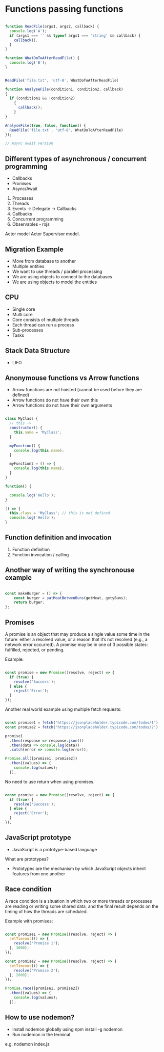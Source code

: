 # Functions passing functions

```js

function ReadFile(args1, args2, callback) {
  console.log('A');
  if (args1 === '' && typeof args1 === 'string' && callback) {
    callback();
  }
}

function WhatDoToAfterReadFile() {
  console.log('B');
}


ReadFile('file.txt', 'utf-8', WhatDoToAfterReadFile)

function AnalyseFile(condition1, condition2, callback)
{
  if (condition1 && !condition2)
    {
      callback();
    }
}

AnalyseFile(true, false, function() {
  ReadFile('file.txt', 'utf-8', WhatDoToAfterReadFile)
});

// Async await version


```
## Different types of asynchronous / concurrent programming

- Callbacks
- Promises
- Async/Await

1. Processes
2. Threads
3. Events -> Delegate -> Callbacks
4. Callbacks
5. Concurrent programming
6. Observables - rxjs

Actor model
Actor Supervisor model.

## Migration Example

- Move from database to another
- Multiple entities
- We want to use threads / parallel processing
- We are using objects to connect to the databases
- We are using objects to model the entities

## CPU

- Single core
- Multi core
- Core consists of multiple threads
- Each thread can run a process
- Sub-processes
- Tasks

## Stack Data Structure

- LIFO

## Anonymouse functions vs Arrow functions

- Arrow functions are not hoisted (cannot be used before they are defined)
- Arrow functions do not have their own this
- Arrow functions do not have their own arguments

```js

class MyClass {
  // this ->
  constructor() {
    this.name = 'MyClass';
  }

  myFunction() {
    console.log(this.name);
  }

  myFunction2 = () => {
    console.log(this.name);
  }
}

function() {

  console.log('Hello');
}

() => {
  this.class = 'MyClass'; // this is not defined
  console.log('Hello');
}

```

## Function definition and invocation

1. Function definition
2. Function invocation / calling



## Another way of writing the synchronouse example

```js

const makeBurger = () => {
    const burger = putMeatBetwenBuns(getMeat, getyBuns);
    return burger;
};


```

## Promises

A promise is an object that may produce a single value some time in the future: either a resolved value, or a reason that it’s not resolved (e.g., a network error occurred). A promise may be in one of 3 possible states: fulfilled, rejected, or pending.

Example:

```js

const promise = new Promise((resolve, reject) => {
  if (true) {
    resolve('Success');
  } else {
    reject('Error');
  }
});

```

Another real world example using multiple fetch requests:

```js

const promise1 = fetch('https://jsonplaceholder.typicode.com/todos/1'); // pending
const promise2 = fetch('https://jsonplaceholder.typicode.com/todos/2'); // pending

promise1
  .then(response => response.json())
  .then(data => console.log(data))
  .catch(error => console.log(error));

Promise.all([promise1, promise2])
  .then((values) => {
    console.log(values);
  });

```

No need to use return when using promises.

```js

const promise = new Promise((resolve, reject) => {
  if (true) {
    resolve('Success');
  } else {
    reject('Error');
  }
});

```

## JavaScript prototype

- JavaScript is a prototype-based language

What are prototypes?

- Prototypes are the mechanism by which JavaScript objects inherit features from one another

## Race condition

A race condition is a situation in which two or more threads or processes are reading or writing some shared data, and the final result depends on the timing of how the threads are scheduled.

Example with promises:

```js

const promise1 = new Promise((resolve, reject) => {
  setTimeout(() => {
    resolve('Promise 1');
  }, 1000);
});

const promise2 = new Promise((resolve, reject) => {
  setTimeout(() => {
    resolve('Promise 2');
  }, 2000);
});

Promise.race([promise1, promise2])
  .then((values) => {
    console.log(values);
  });

```
## How to use nodemon?

- Install nodemon globally using npm install -g nodemon
- Run nodemon in the terminal

e.g. nodemon index.js
